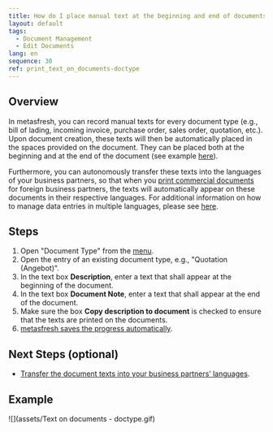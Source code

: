 ```yaml
---
title: How do I place manual text at the beginning and end of documents?
layout: default
tags:
  - Document Management
  - Edit Documents
lang: en
sequence: 30
ref: print_text_on_documents-doctype
---
```


## Overview
In metasfresh, you can record manual texts for every document type (e.g., bill of lading, incoming invoice, purchase order, sales order, quotation, etc.). Upon document creation, these texts will then be automatically placed in the spaces provided on the document. They can be placed both at the beginning and at the end of the document (see example [here](Print_text_on_documents-general)).

Furthermore, you can autonomously transfer these texts into the languages of your business partners, so that when you [print commercial documents](PrintPreview) for foreign business partners, the texts will automatically appear on these documents in their respective languages. For additional information on how to manage data entries in multiple languages, please see [here](Multilingual_data_management).

## Steps
1. Open "Document Type" from the [menu](Menu).
1. Open the entry of an existing document type, e.g., "Quotation (Angebot)".
1. In the text box **Description**, enter a text that shall appear at the beginning of the document.
1. In the text box **Document Note**, enter a text that shall appear at the end of the document.
1. Make sure the box **Copy description to document** is checked to ensure that the texts are printed on the documents.
1. [metasfresh saves the progress automatically](Saveindicator).

## Next Steps (optional)
- [Transfer the document texts into your business partners’ languages](Translate_document_texts-doctype).

## Example
![](assets/Text on documents - doctype.gif)
